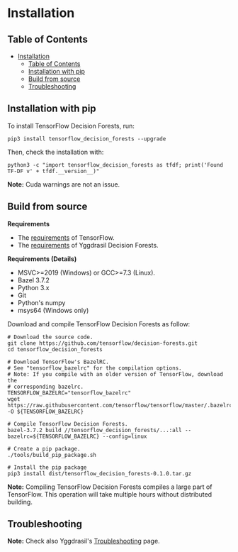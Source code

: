 # Installation

## Table of Contents

<!--ts-->

*   [Installation](#installation)
    *   [Table of Contents](#table-of-contents)
    *   [Installation with pip](#installation-with-pip)
    *   [Build from source](#build-from-source)
    *   [Troubleshooting](#troubleshooting)

<!-- Added by: gbm, at: Mon 10 May 2021 03:50:43 PM CEST -->

<!--te-->

## Installation with pip

To install TensorFlow Decision Forests, run:

```shell
pip3 install tensorflow_decision_forests --upgrade
```

Then, check the installation with:

```shell
python3 -c "import tensorflow_decision_forests as tfdf; print('Found TF-DF v' + tfdf.__version__)"
```

**Note:** Cuda warnings are not an issue.

## Build from source

**Requirements**

-   The [requirements](https://www.tensorflow.org/install/source) of TensorFlow.
-   The [requirements](https://github.com/google/yggdrasil-decision-forests) of
    Yggdrasil Decision Forests.

**Requirements (Details)**

-   MSVC>=2019 (Windows) or GCC>=7.3 (Linux).
-   Bazel 3.7.2
-   Python 3.x
-   Git
-   Python's numpy
-   msys64 (Windows only)

Download and compile TensorFlow Decision Forests as follow:

```shell
# Download the source code.
git clone https://github.com/tensorflow/decision-forests.git
cd tensorflow_decision_forests

# Download TensorFlow's BazelRC.
# See "tensorflow_bazelrc" for the compilation options.
# Note: If you compile with an older version of TensorFlow, download the
# corresponding bazelrc.
TENSORFLOW_BAZELRC="tensorflow_bazelrc"
wget https://raw.githubusercontent.com/tensorflow/tensorflow/master/.bazelrc -O ${TENSORFLOW_BAZELRC}

# Compile TensorFlow Decision Forests.
bazel-3.7.2 build //tensorflow_decision_forests/...:all --bazelrc=${TENSORFLOW_BAZELRC} --config=linux

# Create a pip package.
./tools/build_pip_package.sh

# Install the pip package
pip3 install dist/tensorflow_decision_forests-0.1.0.tar.gz
```

**Note:** Compiling TensorFlow Decision Forests compiles a large part of
TensorFlow. This operation will take multiple hours without distributed
building.

## Troubleshooting

**Note:** Check also Yggdrasil's
[Troubleshooting](https://github.com/google/yggdrasil-decision-forests/manual/installation.md#Troubleshooting)
page.
